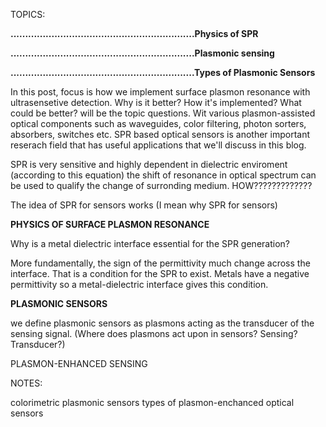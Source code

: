 

TOPICS:

__...............................................................Physics of SPR__

__...............................................................Plasmonic sensing__

__...............................................................Types of Plasmonic Sensors__


In this post, focus is how we implement surface plasmon resonance with ultrasensetive detection. Why is it better? How it's implemented? What could be better? will be the topic questions. Wit various plasmon-assisted optical components such as waveguides, color filtering, photon sorters, absorbers, switches etc.
SPR based optical sensors is another important reserach field that has useful applications that we'll discuss in this blog.

SPR is very sensitive and highly dependent in dielectric enviroment (according to this equation) the shift of resonance in optical spectrum can be used to qualify the change of surronding medium. HOW?????????????




The idea of SPR for sensors works (I mean why SPR for sensors)





__PHYSICS OF SURFACE PLASMON RESONANCE__

Why is a metal dielectric interface essential for the SPR generation?

More fundamentally, the sign of the permittivity much change across the interface. That is a condition for the SPR to exist. Metals have a negative permittivity so a metal-dielectric interface gives this condition.













__PLASMONIC SENSORS__

we define plasmonic sensors as plasmons acting as the transducer of the sensing signal. (Where does plasmons act upon in sensors? Sensing? Transducer?)


PLASMON-ENHANCED SENSING















NOTES:


colorimetric plasmonic sensors
types of plasmon-enchanced optical sensors

